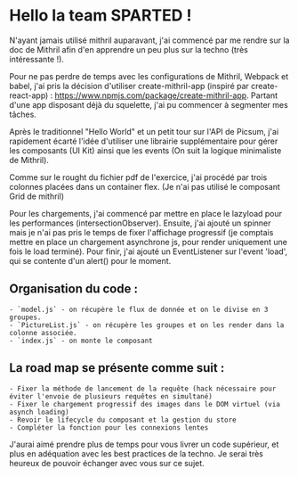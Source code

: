 # Hello la team SPARTED !

N'ayant jamais utilisé mithril auparavant, j'ai commencé par me rendre sur la doc de Mithril afin d'en apprendre un peu plus sur la techno (très intéressante !).

Pour ne pas perdre de temps avec les configurations de Mithril, Webpack et babel, j'ai pris la décision d'utiliser create-mithril-app (inspiré par create-react-app) : https://www.npmjs.com/package/create-mithril-app.
Partant d'une app disposant déjà du squelette, j'ai pu commencer à segmenter mes tâches.

Après le traditionnel "Hello World" et un petit tour sur l'API de Picsum, j'ai rapidement écarté l'idée d'utiliser une librairie supplémentaire pour gérer les composants (UI Kit) ainsi que les events (On suit la logique minimaliste de Mithril). 

Comme sur le rought du fichier pdf de l'exercice, j'ai procédé par trois colonnes placées dans un container flex. (Je n'ai pas utilisé le composant Grid de mithril)

Pour les chargements, j'ai commencé par mettre en place le lazyload pour les performances (intersectionObserver). Ensuite, j'ai ajouté un spinner mais je n'ai pas pris le temps de fixer l'affichage progressif (je comptais mettre en place un chargement asynchrone js, pour render uniquement une fois le load terminé). Pour finir, j'ai ajouté un EventListener sur l'event 'load', qui se contente d'un alert() pour le moment.

## Organisation du code :

    - `model.js` - on récupère le flux de donnée et on le divise en 3 groupes.
    - `PictureList.js` - on récupère les groupes et on les render dans la colonne associée.
    - `index.js` - on monte le composant

## La road map se présente comme suit :

    - Fixer la méthode de lancement de la requête (hack nécessaire pour éviter l'envoie de plusieurs requêtes en simultané)
    - Fixer le chargement progressif des images dans le DOM virtuel (via asynch loading)
    - Revoir le lifecycle du composant et la gestion du store
    - Compléter la fonction pour les connexions lentes

J'aurai aimé prendre plus de temps pour vous livrer un code supérieur, et plus en adéquation avec les best practices de la techno.
Je serai très heureux de pouvoir échanger avec vous sur ce sujet.